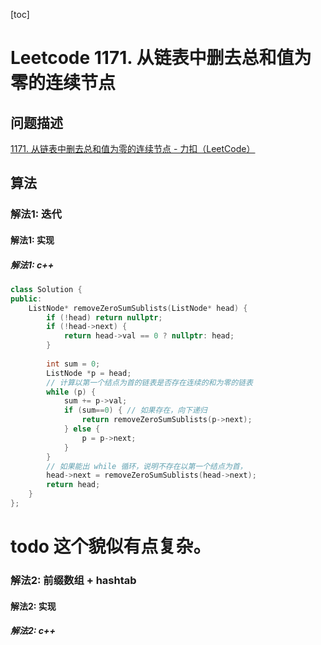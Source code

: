 [toc]

# Leetcode 1171. 从链表中删去总和值为零的连续节点

## 问题描述

[1171. 从链表中删去总和值为零的连续节点 - 力扣（LeetCode）](https://leetcode-cn.com/problems/remove-zero-sum-consecutive-nodes-from-linked-list/)

## 算法

### 解法1: 迭代

#### 解法1: 实现

##### 解法1: c++

```cpp
class Solution {
public:
    ListNode* removeZeroSumSublists(ListNode* head) {
        if (!head) return nullptr;
        if (!head->next) {
            return head->val == 0 ? nullptr: head;
        }
        
        int sum = 0; 
        ListNode *p = head;
        // 计算以第一个结点为首的链表是否存在连续的和为零的链表
        while (p) {
            sum += p->val;
            if (sum==0) { // 如果存在，向下递归
                return removeZeroSumSublists(p->next);
            } else {
                p = p->next;
            }
        }
        // 如果能出 while 循环，说明不存在以第一个结点为首，
        head->next = removeZeroSumSublists(head->next);
        return head;
    }
};
```

# todo  这个貌似有点复杂。

### 解法2: 前缀数组 + hashtab

#### 解法2: 实现

##### 解法2: c++

```cpp
```